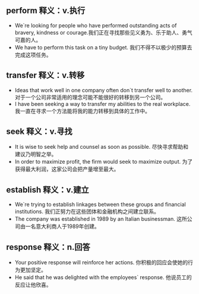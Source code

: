 ## perform 释义：v.执行
* We`re looking for people who have performed outstanding acts of bravery, kindness or courage.我们正在寻找那些见义勇为、乐于助人、勇气可嘉的人。
* We have to perform this task on a tiny budget. 我们不得不以极少的预算去完成这项任务。

## transfer 释义：v.转移
* Ideas that work well in one company often don`t transfer well to another. 对于一个公司非常适用的理念可能不能很好的转移到另一个公司。
* I have been seeking a way to transfer my abilities to the real workplace. 我一直在寻求一个方法能将我的能力转移到具体的工作中。

## seek 释义：v.寻找
* It is wise to seek help and counsel as soon as possible. 尽快寻求帮助和建议乃明智之举。
* In order to maximize profit, the firm would seek to maximize output. 为了获得最大利润，这家公司会把产量增至最大。

## establish 释义：v.建立
* We`re trying to establish linkages between these groups and financial institutions. 我们正努力在这些团体和金融机构之间建立联系。
* The company was established in 1989 by an Italian businessman. 这所公司由一名意大利商人于1989年创建。

## response 释义：n.回答
* Your positive response will reinforce her actions. 你积极的回应会使她的行为更加坚定。
* He said that he was delighted with the employees` response. 他说员工的反应让他欣喜。
